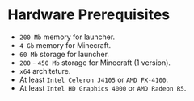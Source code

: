 # Hardware Prerequisites
- `200 Mb` memory for launcher.
- `4 Gb` memory for Minecraft.
- `60 Mb` storage for launcher.
- `200` - `450 Mb` storage for Minecraft (1 version).
- `x64` architeture.
- At least `Intel Celeron J4105` or `AMD FX-4100`.
- At least `Intel HD Graphics 4000` or `AMD Radeon R5`.